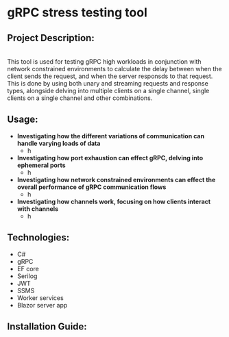 
# gRPC stress testing tool

## Project Description:
<br> This tool is used for testing gRPC high workloads in conjunction with network constrained environments to calculate the delay between when the client sends the request, and when the server responsds to that request. This is done by using both unary and streaming requests and response types, alongside delving into multiple clients on a single channel, single clients on a single channel and other combinations.

## Usage: 
- **Investigating how the different variations of communication can handle varying loads of data**
   - h
- **Investigating how port exhaustion can effect gRPC, delving into ephemeral ports**
   - h
- **Investigating how network constrained environments can effect the overall performance of gRPC communication flows**
   - h
- **Investigating how channels work, focusing on how clients interact with channels**
   - h
   

## Technologies: 
- C#
- gRPC
- EF core
- Serilog
- JWT
- SSMS
- Worker services
- Blazor server app

## Installation Guide:


